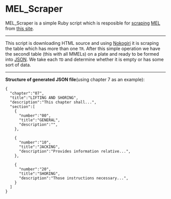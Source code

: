 MEL_Scraper
===

MEL_Scraper is a simple Ruby script which is resposible for [scraping](http://en.wikipedia.org/wiki/Web_scraping) 
[MEL](http://en.wikipedia.org/wiki/Master_minimum_equipment_list) from [this site](http://www.s-techent.com/ATA100.htm).

---

This script is downloading HTML source and using [Nokogiri](http://nokogiri.org) it is scraping the table which has more than one `TR`.
After this simple operation we have the secondl table (this with all MMELs) on a plate and ready to be formed into [JSON](http://www.json.org). We take each `TD` and determine whether it is empty or has some sort of data.

---

**Structure of generated JSON file**(using chapter 7 as an example):

    {
	  "chapter":"07",
	  "title":"LIFTING AND SHORING",
	  "description":"This chapter shall...",
	  "section":[
	    {
	      "number":"00",
	      "title":"GENERAL",
	      "description":"",
	    },

	    {
	      "number":"10",
	      "title":"JACKING",
	      "description":"Provides information relative...",
	    },

	    {
	      "number":"20",
	      "title":"SHORING",
	      "description":"Those instructions necessary...",
	    }
	  ]
	}